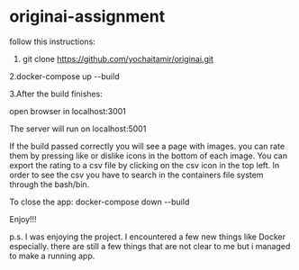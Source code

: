 # originai-assignment

follow this instructions:

1. git clone https://github.com/yochaitamir/originai.git

2.docker-compose up --build

3.After the build finishes:

  open browser in localhost:3001
  
  The server will run on localhost:5001
  
If  the build passed correctly you will see a page with images. you can rate them by pressing like or dislike icons in the bottom of each image.
You can export the rating to a csv file by clicking on the csv icon in the top left.
In order to see the csv you have to search in the containers file system through the bash/bin.

To close the app:
docker-compose down --build

Enjoy!!!

p.s.
I was enjoying the project. I encountered a few new things like Docker especially. there are still a few things that are not clear to me but i managed to make a running app.



